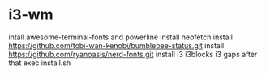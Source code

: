 # i3-wm

intall awesome-terminal-fonts and powerline
install neofetch
install <https://github.com/tobi-wan-kenobi/bumblebee-status.git>
install <https://github.com/ryanoasis/nerd-fonts.git>
install i3 i3blocks i3 gaps 
after that exec install.sh
